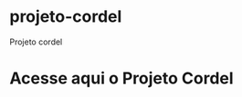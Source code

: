 # projeto-cordel
Projeto cordel

<h1>Acesse aqui o Projeto Cordel</h1>
<a href="https://github.com/VitorGabrieldeSM/projeto-cordel/corrigido12.html/>Clique aqui para acessar o site</a>"
